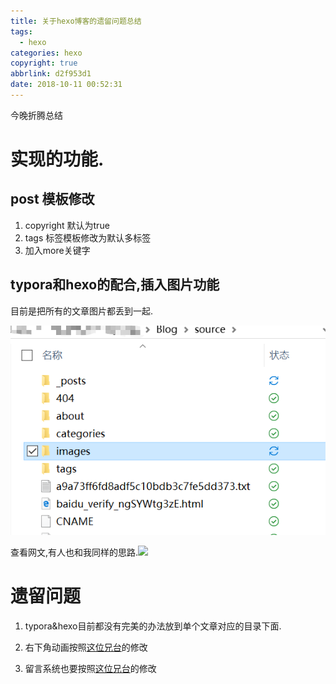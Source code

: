 ```yaml
---
title: 关于hexo博客的遗留问题总结
tags:
  - hexo
categories: hexo
copyright: true
abbrlink: d2f953d1
date: 2018-10-11 00:52:31
---
```






今晚折腾总结

<!--more-->



# 实现的功能.

## post 模板修改

1. copyright 默认为true
2. tags 标签模板修改为默认多标签
3. 加入more关键字

## typora和hexo的配合,插入图片功能

目前是把所有的文章图片都丢到一起.

![1539190635604](../images/1539190635604.png)

查看网文,有人也和我同样的思路.![](http://anynote.me/2018/05/06/local-image-with-typora/)

# 遗留问题

1. typora&hexo目前都没有完美的办法放到单个文章对应的目录下面.

2. 右下角动画按照[这位兄台](http://zhixiangliu.com/2018/05/06/20180506/)的修改

3. 留言系统也要按照[这位兄台](http://zhixiangliu.com/2018/05/06/20180506/)的修改